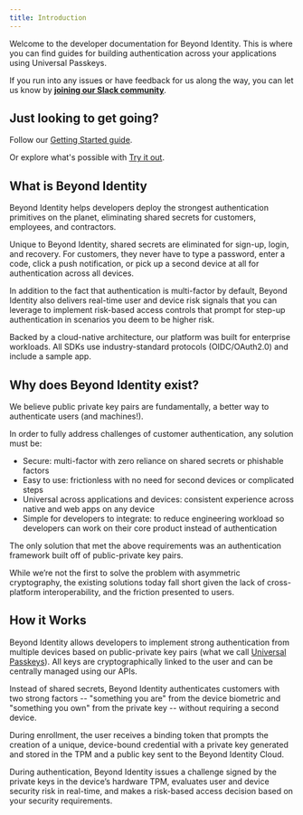 ```yaml
---
title: Introduction
---
```


Welcome to the developer documentation for Beyond Identity. This is where you can find guides for building authentication across your applications using Universal Passkeys. 

If you run into any issues or have feedback for us along the way, you can let us know by **[joining our Slack community](https://join.slack.com/t/byndid/shared_invite/zt-1anns8n83-NQX4JvW7coi9dksADxgeBQ)**.

## Just looking to get going? 

Follow our [Getting Started guide](./getting-started). 

Or explore what's possible with [Try it out](./try-it-out.mdx).

## What is Beyond Identity

Beyond Identity helps developers deploy the strongest authentication primitives on the planet, eliminating shared secrets for customers, employees, and contractors.

Unique to Beyond Identity, shared secrets are eliminated for sign-up, login, and recovery. For customers, they never have to type a password, enter a code, click a push notification, or pick up a second device at all for authentication across all devices.

In addition to the fact that authentication is multi-factor by default, Beyond Identity also delivers real-time user and device risk signals that you can leverage to implement risk-based access controls that prompt for step-up authentication in scenarios you deem to be higher risk. 

Backed by a cloud-native architecture, our platform was built for enterprise workloads. All SDKs use industry-standard protocols (OIDC/OAuth2.0) and include a sample app.

## Why does Beyond Identity exist?

We believe public private key pairs are fundamentally, a better way to authenticate users (and machines!).

In order to fully address challenges of customer authentication, any solution must be:
 - Secure: multi-factor with zero reliance on shared secrets or phishable factors
 - Easy to use: frictionless with no need for second devices or complicated steps
 - Universal across applications and devices: consistent experience across native and web apps on any device
 - Simple for developers to integrate: to reduce engineering workload so developers can work on their core product instead of authentication

The only solution that met the above requirements was an authentication framework built off of public-private key pairs. 

While we’re not the first to solve the problem with asymmetric cryptography, the existing solutions today fall short given the lack of cross-platform interoperability, and the friction presented to users. 


## How it Works
Beyond Identity allows developers to implement strong authentication from multiple devices based on public-private key pairs (what we call [Universal Passkeys](./platform-overview/what-are-passkeys)). All keys are cryptographically linked to the user and can be centrally managed using our APIs.

Instead of shared secrets, Beyond Identity authenticates customers with two strong factors -- "something you are" from the device biometric and "something you own" from the private key -- without requiring a second device.

During enrollment, the user receives a binding token that prompts the creation of a unique, device-bound credential with a private key generated and stored in the TPM and a public key sent to the Beyond Identity Cloud.

During authentication, Beyond Identity issues a challenge signed by the private keys in the device’s hardware TPM, evaluates user and device 
security risk in real-time, and makes a risk-based access decision based on your security requirements.
